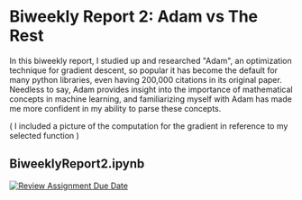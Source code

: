 # Biweekly Report 2: Adam vs The Rest #
In this biweekly report, I studied up and researched "Adam", an optimization technique for gradient descent, so popular it has become the default for many python libraries, even having 200,000 citations in its original paper. Needless to say, Adam provides insight into the importance of mathematical concepts in machine learning, and familiarizing myself with Adam has made me more confident in my ability to parse these concepts. 

( I included a picture of the computation for the gradient in reference to my selected function )


## BiweeklyReport2.ipynb

[![Review Assignment Due Date](https://classroom.github.com/assets/deadline-readme-button-22041afd0340ce965d47ae6ef1cefeee28c7c493a6346c4f15d667ab976d596c.svg)](https://classroom.github.com/a/2-yfGc3a)
